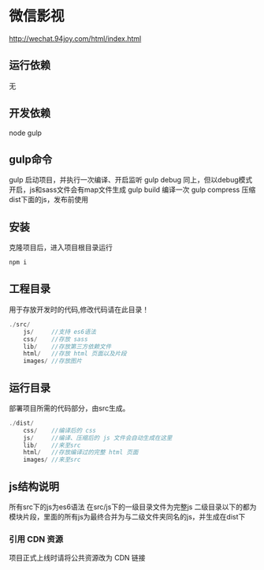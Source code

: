 # 微信影视

http://wechat.94joy.com/html/index.html
  
  
## 运行依赖
无

## 开发依赖
node
gulp

## gulp命令
gulp 启动项目，并执行一次编译、开启监听
gulp debug 同上，但以debug模式开启，js和sass文件会有map文件生成
gulp build 编译一次
gulp compress 压缩dist下面的js，发布前使用

  
  
## 安装
克隆项目后，进入项目根目录运行
```javascript
npm i
```
  
## 工程目录
用于存放开发时的代码,修改代码请在此目录！
```javascript
./src/
    js/     //支持 es6语法
    css/    //存放 sass
    lib/    //存放第三方依赖文件
    html/   //存放 html 页面以及片段
    images/ //存放图片
```
  
  
## 运行目录
部署项目所需的代码部分，由src生成。
```javascript
./dist/
    css/    //编译后的 css
    js/     //编译、压缩后的 js 文件会自动生成在这里
    lib/    //来至src
    html/   //存放编译过的完整 html 页面
    images/ //来至src
```

## js结构说明
所有src下的js为es6语法
在src/js下的一级目录文件为完整js
二级目录以下的都为模块片段，里面的所有js为最终合并为与二级文件夹同名的js，并生成在dist下
  

### 引用 CDN 资源
项目正式上线时请将公共资源改为 CDN 链接
